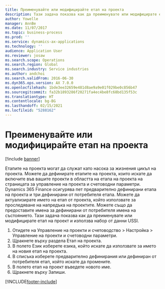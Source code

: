 ```yaml
---
title: Преименувайте или модифицирайте етап на проекта
description: Тази задача показва как да преименувате или модифицирате етап на проект.
author: Yowelle
manager: AnnBe
ms.date: 11/07/2017
ms.topic: business-process
ms.prod: ''
ms.service: dynamics-ax-applications
ms.technology: ''
audience: Application User
ms.reviewer: josaw
ms.search.scope: Operations
ms.search.region: Global
ms.search.industry: Service industries
ms.author: andchoi
ms.search.validFrom: 2016-06-30
ms.dyn365.ops.version: AX 7.0.0
ms.openlocfilehash: 1bde3ee32659e481d8ae9a9e01f029be0c856b47
ms.sourcegitcommit: fa32b1893286f20271fa4ec4be8fc68bd135f53c
ms.translationtype: HT
ms.contentlocale: bg-BG
ms.lasthandoff: 02/15/2021
ms.locfileid: "5288162"
---
```

# <a name="rename-or-modify-a-project-stage"></a>Преименувайте или модифицирайте етап на проекта

[!include [banner](../../includes/banner.md)]

Етапите на проекта могат да служат като насока за жизнения цикъл на проекта. Можете да дефинирате етапите на проекта, които искате да включите във вашите проекти в областта на етапа на проекта на страницата за управление на проекта и счетоводни параметри. Dynamics 365 Finance осигурява пет предварително дефинирани етапа на проекта и три дефинирани от потребителя етапа. Можете да актуализирате името на етап от проекта, който използвате за проследяване на напредъка на проектите. Можете също да предоставите имена за дефинирани от потребителя имена на състоянието. Тази задача показва как да преименувате или модифицирате етап на проект и използва набор от данни USSI.

1. Отидете на Управление на проекти и счетоводство > Настройка > Управление на проекти и счетоводни параметри.
2. Щракнете върху раздела Етап на проекта.
3. В полето Език изберете езика, който искате да използвате за името на новия етап на проекта.
4. В списъка изберете предварително дефинирания или дефиниран от потребителя етап, който искате да промените. 
5. В полето етап на проект въведете новото име.
6. Щракнете върху Запиши.


[!INCLUDE[footer-include](../../includes/footer-banner.md)]